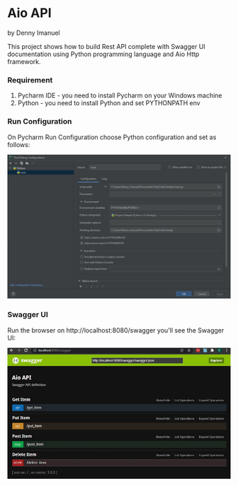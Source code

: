 # Aio API
by Denny Imanuel

This project shows how to build Rest API complete with Swagger UI documentation using Python programming language and Aio Http framework.

### Requirement

1. Pycharm IDE - you need to install Pycharm on your Windows machine
2. Python - you need to install Python and set PYTHONPATH env

### Run Configuration

On Pycharm Run Configuration choose Python configuration and set as follows:

![](jpg/config.jpg)


### Swagger UI

Run the browser on http://localhost:8080/swagger you'll see the Swagger UI:

![](jpg/swagger.jpg)

